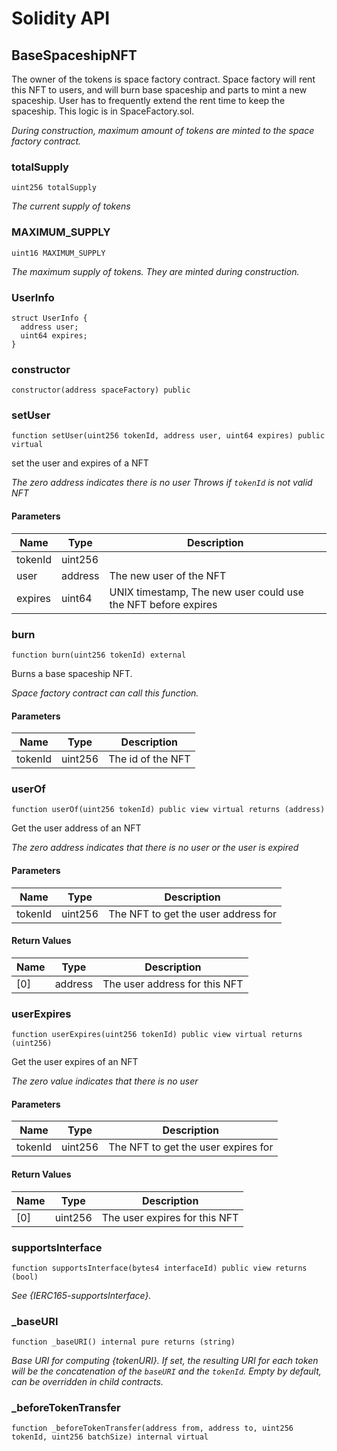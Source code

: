 # Solidity API

## BaseSpaceshipNFT

The owner of the tokens is space factory contract.
Space factory will rent this NFT to users, and will burn base spaceship and parts to mint a new spaceship.
User has to frequently extend the rent time to keep the spaceship. This logic is in SpaceFactory.sol.

_During construction, maximum amount of tokens are minted to the space factory contract._

### totalSupply

```solidity
uint256 totalSupply
```

_The current supply of tokens_

### MAXIMUM_SUPPLY

```solidity
uint16 MAXIMUM_SUPPLY
```

_The maximum supply of tokens. They are minted during construction._

### UserInfo

```solidity
struct UserInfo {
  address user;
  uint64 expires;
}
```

### constructor

```solidity
constructor(address spaceFactory) public
```

### setUser

```solidity
function setUser(uint256 tokenId, address user, uint64 expires) public virtual
```

set the user and expires of a NFT

_The zero address indicates there is no user
Throws if `tokenId` is not valid NFT_

#### Parameters

| Name | Type | Description |
| ---- | ---- | ----------- |
| tokenId | uint256 |  |
| user | address | The new user of the NFT |
| expires | uint64 | UNIX timestamp, The new user could use the NFT before expires |

### burn

```solidity
function burn(uint256 tokenId) external
```

Burns a base spaceship NFT.

_Space factory contract can call this function._

#### Parameters

| Name | Type | Description |
| ---- | ---- | ----------- |
| tokenId | uint256 | The id of the NFT |

### userOf

```solidity
function userOf(uint256 tokenId) public view virtual returns (address)
```

Get the user address of an NFT

_The zero address indicates that there is no user or the user is expired_

#### Parameters

| Name | Type | Description |
| ---- | ---- | ----------- |
| tokenId | uint256 | The NFT to get the user address for |

#### Return Values

| Name | Type | Description |
| ---- | ---- | ----------- |
| [0] | address | The user address for this NFT |

### userExpires

```solidity
function userExpires(uint256 tokenId) public view virtual returns (uint256)
```

Get the user expires of an NFT

_The zero value indicates that there is no user_

#### Parameters

| Name | Type | Description |
| ---- | ---- | ----------- |
| tokenId | uint256 | The NFT to get the user expires for |

#### Return Values

| Name | Type | Description |
| ---- | ---- | ----------- |
| [0] | uint256 | The user expires for this NFT |

### supportsInterface

```solidity
function supportsInterface(bytes4 interfaceId) public view returns (bool)
```

_See {IERC165-supportsInterface}._

### _baseURI

```solidity
function _baseURI() internal pure returns (string)
```

_Base URI for computing {tokenURI}. If set, the resulting URI for each
token will be the concatenation of the `baseURI` and the `tokenId`. Empty
by default, can be overridden in child contracts._

### _beforeTokenTransfer

```solidity
function _beforeTokenTransfer(address from, address to, uint256 tokenId, uint256 batchSize) internal virtual
```


